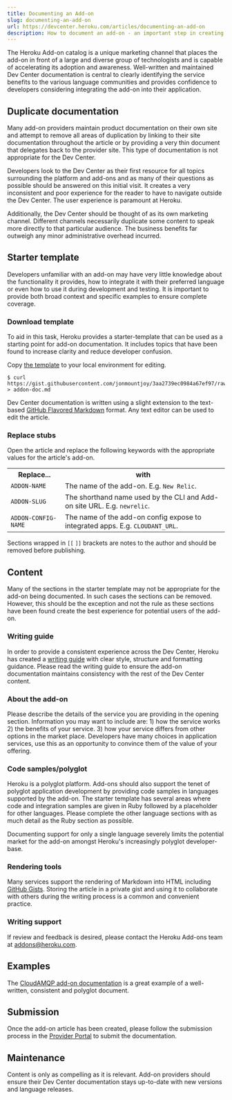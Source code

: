 ```yaml
---
title: Documenting an Add-on
slug: documenting-an-add-on
url: https://devcenter.heroku.com/articles/documenting-an-add-on
description: How to document an add-on - an important step in creating a new add-on service for the Heroku Add-on catalog.
---
```


The Heroku Add-on catalog is a unique marketing channel that places the add-on
in front of a large and diverse group of technologists and is capable of
accelerating its adoption and awareness. Well-written and maintained Dev
Center documentation is central to clearly identifying the service benefits to
the various language communities and provides confidence to developers
considering integrating the add-on into their application.

## Duplicate documentation

Many add-on providers maintain product documentation on their own site and
attempt to remove all areas of duplication by linking to their site
documentation throughout the article or by providing a very thin document that
delegates back to the provider site. This type of documentation is not
appropriate for the Dev Center.

Developers look to the Dev Center as their first resource for all topics
surrounding the platform and add-ons and as many of their questions as
possible should be answered on this initial visit. It creates a very
inconsistent and poor experience for the reader to have to navigate outside
the Dev Center. The user experience is paramount at Heroku.

Additionally, the Dev Center should be thought of as its own marketing
channel. Different channels necessarily duplicate some content to speak more
directly to that particular audience. The business benefits far outweigh any
minor administrative overhead incurred.

## Starter template

Developers unfamiliar with an add-on may have very little knowledge about the
functionality it provides, how to integrate it with their preferred language
or even how to use it during development and testing. It is important to
provide both broad context and specific examples to ensure complete coverage.

### Download template

To aid in this task, Heroku provides a starter-template that can be used as
a starting point for add-on documentation. It includes topics that have been
found to increase clarity and reduce developer confusion.

Copy [the template](https://gist.githubusercontent.com/jonmountjoy/3aa2739ec0984a67ef97/raw/79683477b6596e989453752dac1bdfa86eb2cf94/README.md) to your local environment for editing.

```term
$ curl 
https://gist.githubusercontent.com/jonmountjoy/3aa2739ec0984a67ef97/raw/79683477b6596e989453752dac1bdfa86eb2cf94/README.md > addon-doc.md
```

Dev Center documentation is written using a slight extension to the text-based [GitHub Flavored 
Markdown](http://daringfireball.net/projects/markdown/) format. Any text
editor can be used to edit the article.

### Replace stubs

Open the article and replace the following keywords with the appropriate
values for the article's add-on.

<table>
  <tr>
    <th>Replace...</th>
    <th>with</th>
  </tr>
  <tr>
    <td><code>ADDON-NAME</code></td>
    <td style="text-align: left">The name of the add-on. E.g. <code>New Relic</code>.</td>
  </tr>
  <tr>
    <td><code>ADDON-SLUG</code></td>
    <td style="text-align: left">The shorthand name used by the CLI and Add-on site URL. E.g. <code>newrelic</code>.</td>
  </tr>
  <tr>
    <td><code>ADDON-CONFIG-NAME</code></td>
    <td style="text-align: left">The name of the add-on config expose to integrated apps. E.g. <code>CLOUDANT_URL</code>.</td>
  </tr>
</table>

Sections wrapped in `[[` `]]` brackets are notes to the author and should be
removed before publishing.

## Content

Many of the sections in the starter template may not be appropriate for the
add-on being documented. In such cases the sections can be removed. However,
this should be the exception and not the rule as these sections have been
found create the best experience for potential users of the add-on.

### Writing guide

In order to provide a consistent experience across the Dev Center, Heroku has
created a [writing guide](http://devcenter.heroku.com/articles/writing) with
clear style, structure and formatting guidance. Please read the writing guide
to ensure the add-on documentation maintains consistency with the rest of the
Dev Center content.

### About the add-on

Please describe the details of the service you are providing in the opening
section. Information you may want to include are: 1) how the service works
2) the benefits of your service. 3) how your service differs from other
options in the market place. Developers have many choices in application
services, use this as an opportunity to convince them of the value of your
offering.

### Code samples/polyglot

Heroku is a polyglot platform. Add-ons should also support the tenet of
polyglot application development by providing code samples in languages
supported by the add-on. The starter template has several areas where code and
integration samples are given in Ruby followed by a placeholder for other
languages. Please complete the other language sections with as much detail as
the Ruby section as possible.

Documenting support for only a single language severely limits the potential
market for the add-on amongst Heroku's increasingly polyglot developer-base.

### Rendering tools

Many services support the rendering of Markdown into HTML including
[GitHub Gists](https://gist.github.com/). Storing the article in a private
gist and using it to collaborate with others during the writing process is
a common and convenient practice.

### Writing support

If review and feedback is desired, please contact the Heroku Add-ons team
at [addons@heroku.com](mailto:addons@heroku.com).

## Examples

The [CloudAMQP add-on documentation](https://devcenter.heroku.com/articles/cloudamqp)
is a great example of a well-written, consistent and polyglot document.

## Submission

Once the add-on article has been created, please follow the submission process
in the [Provider Portal](https://addons.heroku.com/provider/dashboard)
to submit the documentation.

## Maintenance

Content is only as compelling as it is relevant. Add-on providers should
ensure their Dev Center documentation stays up-to-date with new versions and
language releases. 